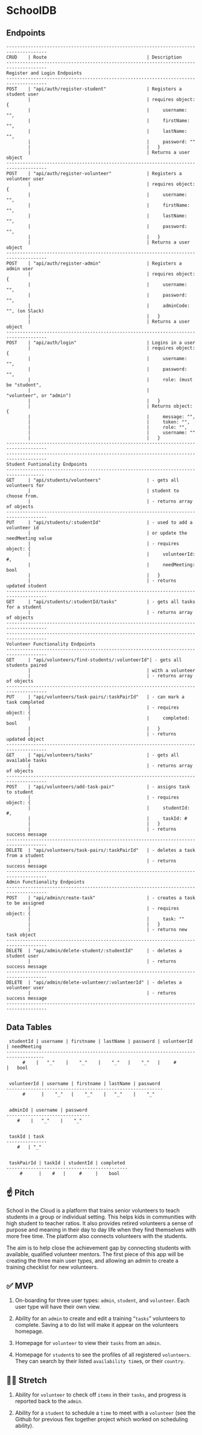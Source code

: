 # SchoolDB

## Endpoints

```
-------------------------------------------------------------------------------------
CRUD    | Route                                     | Description
-------------------------------------------------------------------------------------
Register and Login Endpoints
-------------------------------------------------------------------------------------
POST    | "api/auth/register-student"               | Registers a student user
        |                                           | requires object: {
        |                                           |     username: "",
        |                                           |     firstName: "",
        |                                           |     lastName: "",
        |                                           |     password: ""
        |                                           |   }
        |                                           | Returns a user object 
-------------------------------------------------------------------------------------
POST    | "api/auth/register-volunteer"             | Registers a volunteer user
        |                                           | requires object: {
        |                                           |     username: "",
        |                                           |     firstName: "",
        |                                           |     lastName: "",
        |                                           |     password: "",
        |                                           |   }
        |                                           | Returns a user object
-------------------------------------------------------------------------------------
POST    | "api/auth/register-admin"                 | Registers a admin user
        |                                           | requires object: {
        |                                           |     username: "",
        |                                           |     password: "",
        |                                           |     adminCode: "", (on Slack)
        |                                           |   }
        |                                           | Returns a user object
-------------------------------------------------------------------------------------
POST    | "api/auth/login"                          | Logins in a user
        |                                           | requires object: {
        |                                           |     username: "",
        |                                           |     password: "",
        |                                           |     role: (must be "student",
        |                                           |      "volunteer", or "admin")
        |                                           |   }
        |                                           | Returns object: {
        |                                           |     message: "",
        |                                           |     token: "",
        |                                           |     role: "",
        |                                           |     username: ""
        |                                           |   }
-------------------------------------------------------------------------------------
-------------------------------------------------------------------------------------
Student Funtionality Endpoints
------------------------------------------------------------------------------------
GET     | "api/students/volunteers"                 | - gets all volunteers for 
        |                                           | student to choose from.
        |                                           | - returns array of objects
-------------------------------------------------------------------------------------
PUT     | "api/students/:studentId"                 | - used to add a volunteer id
        |                                           | or update the needMeeting value
        |                                           | - requires object: {
        |                                           |     volunteerId: #,
        |                                           |     needMeeting: bool
        |                                           |   }
        |                                           | - returns updated student
-------------------------------------------------------------------------------------
GET     | "api/students/:studentId/tasks"           | - gets all tasks for a student
        |                                           | - returns array of objects
-------------------------------------------------------------------------------------
-------------------------------------------------------------------------------------
Volunteer Functionality Endpoints
-------------------------------------------------------------------------------------
GET     | "api/volunteers/find-students/:volunteerId"| - gets all students paired
        |                                           | with a volunteer
        |                                           | - returns array of objects
-------------------------------------------------------------------------------------
PUT     | "api/volunteers/task-pairs/:taskPairId"   | - can mark a task completed 
        |                                           | - requires object: {
        |                                           |     completed: bool
        |                                           |   }
        |                                           | - returns updated object
-------------------------------------------------------------------------------------
GET     | "api/volunteers/tasks"                    | - gets all available tasks
        |                                           | - returns array of objects
-------------------------------------------------------------------------------------
POST    | "api/volunteers/add-task-pair"            | - assigns task to student
        |                                           | - requires object: {
        |                                           |     studentId: #,
        |                                           |     taskId: #
        |                                           |   }
        |                                           | - returns success message
-------------------------------------------------------------------------------------
DELETE  | "api/volunteers/task-pairs/:taskPairId"   | - deletes a task from a student
        |                                           | - returns success message
-------------------------------------------------------------------------------------
Admin Functionality Endpoints
-------------------------------------------------------------------------------------
POST    | "api/admin/create-task"                   | - creates a task to be assigned
        |                                           | - requires object: {
        |                                           |     task: ""
        |                                           |   }
        |                                           | - returns new task object
-------------------------------------------------------------------------------------
DELETE  | "api/admin/delete-student/:studentId"     | - deletes a student user
        |                                           | - returns success message
-------------------------------------------------------------------------------------
DELETE  | "api/admin/delete-volunteer/:volunteerId" | - deletes a volunteer user
        |                                           | - returns success message
-------------------------------------------------------------------------------------
```

## Data Tables

```
 studentId | username | firstname | lastName | password | volunteerId | needMeeting
------------------------------------------------------------------------------------
      #    |   "_"    |    "_"    |    "_"   |    "_"   |     #       |   bool


 volunteerId | username | firstname | lastName | password 
----------------------------------------------------------
      #      |    "_"   |    "_"    |   "_"    |    "_"   


 adminId | username | password
-------------------------------
    #    |   "_"    |    "_"


 taskId | task 
---------------
    #   | "_"  


 taskPairId | taskId | studentId | completed
---------------------------------------------
     #      |    #   |     #     |    bool

```

## ☝️ **Pitch**

School in the Cloud is a platform that trains senior volunteers to teach students in a group or individual setting. This helps kids in communities with high student to teacher ratios. It also provides retired volunteers a sense of purpose and meaning in their day to day life when they find themselves with more free time. The platform also connects volunteers with the students. 

The aim is to help close the achievement gap by connecting students with available, qualified volunteer mentors. The first piece of this app will be creating the three main user types, and allowing an admin to create a training checklist for new volunteers.

## ✅  **MVP**

1. On-boarding for three user types: `admin`, `student`, and `volunteer`. Each user type will have their own view.

2. Ability for an `admin` to create and edit a training “`tasks`” volunteers to complete. Saving a to do list will make it appear on the volunteers homepage.

3. Homepage for `volunteer` to view their `tasks` from an `admin`.

4. Homepage for `student`s to see the profiles of all registered `volunteers`. They can search by their listed `availability time`s, or their `country`.

## 🏃‍♀️ **Stretch**

1. Ability for `volunteer` to check off `items` in their `tasks`, and progress is reported back to the `admin`.

2. Ability for a `student` to schedule a `time` to meet with a `volunteer` (see the Github for previous flex together project which worked on scheduling ability).